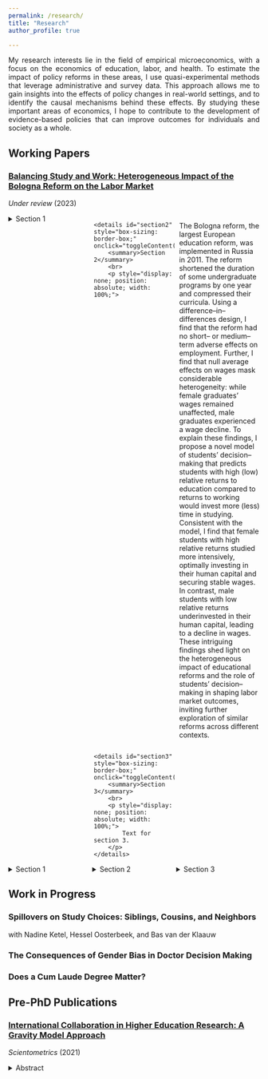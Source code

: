 ```yaml
---
permalink: /research/
title: "Research"
author_profile: true

---
```


<p align="justify">  
My research interests lie in the field of empirical microeconomics, with a focus on the economics of education, labor, and health. To estimate the impact of policy reforms in these areas, I use quasi-experimental methods that leverage administrative and survey data. This approach allows me to gain insights into the effects of policy changes in real-world settings, and to identify the causal mechanisms behind these effects. By studying these important areas of economics, I hope to contribute to the development of evidence-based policies that can improve outcomes for individuals and society as a whole.
</p>

## Working Papers 

### [Balancing Study and Work: Heterogeneous Impact of the Bologna Reform on the Labor Market](https://stnavdeev.github.io/Avdeev_Bologna.pdf)

*Under review* (2023)

<!-- Collapsible Sections -->
<div style="display: grid; grid-template-columns: repeat(3, 1fr); column-gap: 10px;">
    <details id="section1" style="box-sizing: border-box;" onclick="toggleContent('section1')">
        <summary>Section 1</summary>
        <br>
        <p style="display: none; position: absolute; width: 100%;">
The Bologna reform, the largest European education reform, was implemented in Russia in 2011. The reform shortened the duration of some undergraduate programs by one year and compressed their curricula. Using a difference–in–differences design, I find that the reform had no short– or medium–term adverse effects on employment. Further, I find that null average effects on wages mask considerable heterogeneity: while female graduates’ wages remained unaffected, male graduates experienced a wage decline. To explain these findings, I propose a novel model of students’ decision–making that predicts students with high (low) relative returns to education compared to returns to working would invest more (less) time in studying. Consistent with the model, I find that female students with high relative returns studied more intensively, optimally investing in their human capital and securing stable wages. In contrast, male students with low relative returns underinvested in their human capital, leading to a decline in wages. These intriguing findings shed light on the heterogeneous impact of educational reforms and the role of students’ decision–making in shaping labor market outcomes, inviting further exploration of similar reforms across different contexts.
        </p>
    </details>

    <details id="section2" style="box-sizing: border-box;" onclick="toggleContent('section2')">
        <summary>Section 2</summary>
        <br>
        <p style="display: none; position: absolute; width: 100%;">
The Bologna reform, the largest European education reform, was implemented in Russia in 2011. The reform shortened the duration of some undergraduate programs by one year and compressed their curricula. Using a difference–in–differences design, I find that the reform had no short– or medium–term adverse effects on employment. Further, I find that null average effects on wages mask considerable heterogeneity: while female graduates’ wages remained unaffected, male graduates experienced a wage decline. To explain these findings, I propose a novel model of students’ decision–making that predicts students with high (low) relative returns to education compared to returns to working would invest more (less) time in studying. Consistent with the model, I find that female students with high relative returns studied more intensively, optimally investing in their human capital and securing stable wages. In contrast, male students with low relative returns underinvested in their human capital, leading to a decline in wages. These intriguing findings shed light on the heterogeneous impact of educational reforms and the role of students’ decision–making in shaping labor market outcomes, inviting further exploration of similar reforms across different contexts.
        </p>
    </details>

    <details id="section3" style="box-sizing: border-box;" onclick="toggleContent('section3')">
        <summary>Section 3</summary>
        <br>
        <p style="display: none; position: absolute; width: 100%;">
            Text for section 3.
        </p>
    </details>
</div>

<script>
    function toggleContent(sectionId) {
        const section = document.getElementById(sectionId);
        const content = section.querySelector('p');

        if (content.style.display === 'none') {
            content.style.display = 'block';
            section.style.width = '100%';
        } else {
            content.style.display = 'none';
            section.style.width = '';
        }
    }
</script>




<!-- Collapsible Sections -->
<div style="display: grid; grid-template-columns: repeat(3, 1fr); column-gap: 1px;">

<details style="box-sizing: border-box;">
    <summary>Section 1</summary>
    <br>
    <p align="justify">
The Bologna reform, the largest European education reform, was implemented in Russia in 2011. The reform shortened the duration of some undergraduate programs by one year and compressed their curricula. Using a difference–in–differences design, I find that the reform had no short– or medium–term adverse effects on employment. Further, I find that null average effects on wages mask considerable heterogeneity: while female graduates’ wages remained unaffected, male graduates experienced a wage decline. To explain these findings, I propose a novel model of students’ decision–making that predicts students with high (low) relative returns to education compared to returns to working would invest more (less) time in studying. Consistent with the model, I find that female students with high relative returns studied more intensively, optimally investing in their human capital and securing stable wages. In contrast, male students with low relative returns underinvested in their human capital, leading to a decline in wages. These intriguing findings shed light on the heterogeneous impact of educational reforms and the role of students’ decision–making in shaping labor market outcomes, inviting further exploration of similar reforms across different contexts.
    </p>
</details>

<details style="box-sizing: border-box;">
    <summary>Section 2</summary>
    <br>
    <p>
        Text for section 2.
    </p>
</details>

<details style="box-sizing: border-box;">
    <summary>Section 3</summary>
    <br>
    <p>
        Text for section 3.
    </p>
</details>

</div>

## Work in Progress

### Spillovers on Study Choices: Siblings, Cousins, and Neighbors

with Nadine Ketel, Hessel Oosterbeek, and Bas van der Klaauw

### The Consequences of Gender Bias in Doctor Decision Making

### Does a Cum Laude Degree Matter?

## Pre-PhD Publications

### [International Collaboration in Higher Education Research: A Gravity Model Approach](https://stnavdeev.github.io/Avdeev_Collaboration.pdf)

*Scientometrics* (2021)
<details>
    <summary> Abstract </summary>
    <br>
    <p align="justify">  
Although geographical distance has become less relevant in co–authorship for monodisciplinary fields such as economics, mathematics, and physics, little is known about international collaboration in multidisciplinary fields such as higher education. This paper studies collaboration patterns in higher education research using the Scopus database with the application of the gravity model. The results show that the intensity of collaboration is negatively associated with geographical distance and positively associated with linguistic commonality but these findings differ significantly between various world regions. European scholars appear to give preference to linguistically proximate partners over geographical neighbours. Although English is the lingua franca in science, language is not a significant factor for the formation of collaboration for North American and Asian researchers. These findings have policy implications for fostering multidisciplinary research in international partnerships.
     </p>
     </details> 
